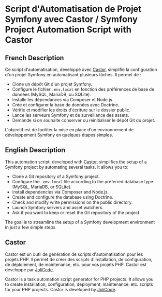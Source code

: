 # Script d'Automatisation de Projet Symfony avec Castor / Symfony Project Automation Script with Castor

## French Description
Ce script d'automatisation, développé avec [Castor](https://castor.jolicode.com/), simplifie la configuration d'un projet Symfony en automatisant plusieurs tâches. Il permet de :

- Clone un dépôt Git d'un projet Symfony.
- Configure le fichier `.env.local` en fonction des préférences de base de données (MySQL, MariaDB, ou SQLite).
- Installe les dépendances via Composer et Node.js.
- Crée et configurer la base de données avec Doctrine.
- Vérifie et modifier les droits d'écriture sur le dossier public.
- Lance les serveurs Symfony et de surveillance des assets.
- Demande si on souhaite conserver ou réinitialiser le dépôt Git du projet.

L'objectif est de faciliter la mise en place d'un environnement de développement Symfony en quelques étapes simples.

## English Description
This automation script, developed with [Castor](https://castor.jolicode.com/), simplifies the setup of a Symfony project by automating several tasks. It allows you to:

- Clone a Git repository of a Symfony project.
- Configure the `.env.local` file according to the preferred database type (MySQL, MariaDB, or SQLite).
- Install dependencies via Composer and Node.js.
- Create and configure the database using Doctrine.
- Check and modify write permissions on the public directory.
- Launch Symfony servers and asset watchers.
- Ask if you want to keep or reset the Git repository of the project.

The goal is to streamline the setup of a Symfony development environment in just a few simple steps.

## Castor

Castor est un outil de génération de scripts d'automatisation pour les projets PHP. Il permet de créer des scripts d'installation, de configuration, de déploiement, de maintenance, etc. pour vos projets PHP. Castor est développé par [JoliCode](https://jolicode.com/).

Castor is a task automation script generator for PHP projects. It allows you to create installation, configuration, deployment, maintenance, etc. scripts for your PHP projects. Castor is developed by [JoliCode](https://jolicode.com/).
